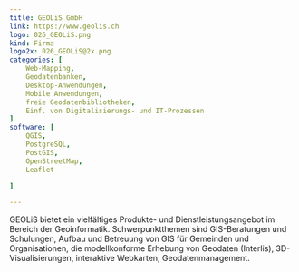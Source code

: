 ```yaml
---
title: GEOLiS GmbH
link: https://www.geolis.ch
logo: 026_GEOLiS.png
kind: Firma
logo2x: 026_GEOLiS@2x.png
categories: [
    Web-Mapping,
    Geodatenbanken,
    Desktop-Anwendungen,
    Mobile Anwendungen,
	freie Geodatenbibliotheken,
	Einf. von Digitalisierungs- und IT-Prozessen
]
software: [
    QGIS, 
	PostgreSQL, 
	PostGIS, 
	OpenStreetMap, 
	Leaflet

]

---
```


GEOLiS bietet ein vielfältiges Produkte- und Dienstleistungsangebot im Bereich der
Geoinformatik. Schwerpunktthemen sind GIS-Beratungen und Schulungen, Aufbau und
Betreuung von GIS für Gemeinden und Organisationen, die modellkonforme Erhebung von
Geodaten (Interlis), 3D-Visualisierungen, interaktive Webkarten, Geodatenmanagement.

